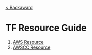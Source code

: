 [< Backaward](../README.md)

# TF Resource Guide

1. [AWS Resource](./aws/README.md)
2. [AWSCC Resource](./awscc/README.md)